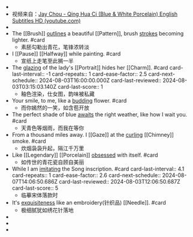 -
- 视频来自：[Jay Chou - Qing Hua Ci (Blue & White Porcelain) English Subtitles HD (youtube.com)](https://www.youtube.com/watch?v=TrUy1rcQ5iA&ab_channel=shortyfb)
-
- The [[Brush]] [outlines]([[Outline]]) a beautiful [[Pattern]], brush [strokes]([[Stroke]]) becoming lighter. #card
	- 素胚勾勒出青花，笔锋浓转淡
- I [[Pause]] [[Halfway]] while painting. #card
	- 宣纸上走笔至此搁一半
- The [glazing]([[Glaze]]) of the lady's [[Portrait]] hides her [[Charm]]. #card
  card-last-interval:: -1
  card-repeats:: 1
  card-ease-factor:: 2.5
  card-next-schedule:: 2024-08-03T16:00:00.000Z
  card-last-reviewed:: 2024-08-03T03:15:03.140Z
  card-last-score:: 1
	- 釉色渲染，仕女图，韵味被私藏
- Your smile, to me, like a [budding]([[Bud]]) flower. #card
	- 而你嫣然的一笑，如含苞开放
- The perfect shade of blue [awaits]([[Await]]) the right weather, like how I wait you. #card
	- 天青色等烟雨，而我在等你
- From a thousand miles away. I [[Gaze]] at the [curling]([[Curl]]) [[Chimney]] smoke. #card
	- 炊烟袅袅升起，隔江千万里
- Like [[Legendary]] [[Porcelain]] [obsessed]([[Obsess]]) with itself. #card
	- 如传世的青花瓷自顾自美丽
- While I am [imitating]([[Imitate]]) the Song inscription. #card
  card-last-interval:: 4.1
  card-repeats:: 1
  card-ease-factor:: 2.6
  card-next-schedule:: 2024-08-07T14:06:50.686Z
  card-last-reviewed:: 2024-08-03T12:06:50.687Z
  card-last-score:: 5
	- 临摹宋体落款时
- It's [exquisiteness]([[Exquisite]]) like an embroidery(针织品) [[Needle]]. #card
	- 极细腻犹如绣花针落地
-
-
-
